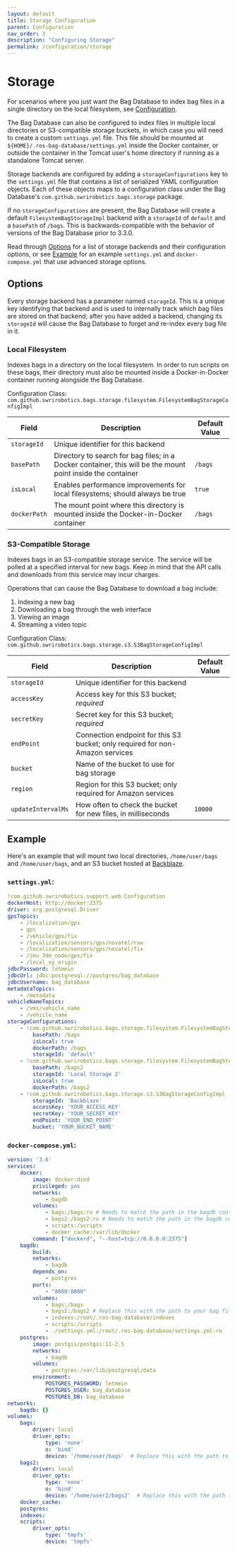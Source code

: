 ```yaml
---
layout: default
title: Storage Configuration
parent: Configuration
nav_order: 3
description: "Configuring Storage"
permalink: /configuration/storage
---
```


# Storage

For scenarios where you just want the Bag Database to index bag files in a single directory on
the local filesystem, see [Configuration](configuration.md).

The Bag Database can also be configured to index files in multiple local directories or S3-compatible
storage buckets, in which case you will need to create a custom `settings.yml` file.  This file
should be mounted at `${HOME}/.ros-bag-database/settings.yml` inside the Docker container, or outside
the container in the Tomcat user's home directory if running as a standalone Tomcat server.

Storage backends are configured by adding a `storageConfigurations` key to the `settings.yml` file
that contains a list of serialized YAML configuration objects.  Each of these objects maps to a
configuration class under the Bag Database's `com.github.swrirobotics.bags.storage` package.

If no `storageConfigurations` are present, the Bag Database will create a default
`FilesystemBagStorageImpl` backend with a `storageId` of `default` and a `basePath` of `/bags`.  This
is backwards-compatible with the behavior of versions of the Bag Database prior to 3.3.0.

Read through [Options](#options) for a list of storage backends and their configuration options, or
see [Example](#example) for an example `settings.yml` and `docker-compose.yml` that use advanced storage
options.

## Options

Every storage backend has a parameter named `storageId`.  This is a unique key identifying that backend
and is used to internally track which bag files are stored on that backend; after you have added a
backend, changing its `storageId` will cause the Bag Database to forget and re-index every bag file
in it.

### Local Filesystem

Indexes bags in a directory on the local filesystem.  In order to run scripts on these bags, their
directory must also be mounted inside a Docker-in-Docker container running alongside the Bag Database.

Configuration Class: `com.github.swrirobotics.bags.storage.filesystem.FilesystemBagStorageConfigImpl`

| Field | Description | Default Value |
| ----- | ----------- | ------------- |
| `storageId` | Unique identifier for this backend | |
| `basePath` | Directory to search for bag files; in a Docker container, this will be the mount point inside the container | `/bags` |
| `isLocal` | Enables performance improvements for local filesystems; should always be true | `true` |
| `dockerPath` | The mount point where this directory is mounted inside the Docker-in-Docker container | `/bags` |

### S3-Compatible Storage

Indexes bags in an S3-compatible storage service.  The service will be polled at a specified interval
for new bags.  Keep in mind that the API calls and downloads from this service may incur charges.

Operations that can cause the Bag Database to download a bag include:
1. Indexing a new bag
2. Downloading a bag through the web interface
3. Viewing an image
4. Streaming a video topic

Configuration Class: `com.github.swrirobotics.bags.storage.s3.S3BagStorageConfigImpl`

| Field | Description | Default Value |
| ----- | ----------- | ------------- |
| `storageId` | Unique identifier for this backend | |
| `accessKey` | Access key for this S3 bucket; *required* | |
| `secretKey` | Secret key for this S3 bucket; *required* | |
| `endPoint` | Connection endpoint for this S3 bucket; only required for non-Amazon services | |
| `bucket` | Name of the bucket to use for bag storage | |
| `region` | Region for this S3 bucket; only required for Amazon services | |
| `updateIntervalMs` | How often to check the bucket for new files, in milliseconds | `10000` |

## Example

Here's an example that will mount two local directories, `/home/user/bags` and `/home/user/bags`, and
an S3 bucket hosted at [Backblaze](https://www.backblaze.com/).

### `settings.yml`:

```yaml
!com.github.swrirobotics.support.web.Configuration
dockerHost: http://docker:2375
driver: org.postgresql.Driver
gpsTopics:
    - /localization/gps
    - gps
    - /vehicle/gps/fix
    - /localization/sensors/gps/novatel/raw
    - /localization/sensors/gps/novatel/fix
    - /imu_3dm_node/gps/fix
    - /local_xy_origin
jdbcPassword: letmein
jdbcUrl: jdbc:postgresql://postgres/bag_database
jdbcUsername: bag_database
metadataTopics:
    - /metadata
vehicleNameTopics:
    - /vms/vehicle_name
    - /vehicle_name
storageConfigurations:
    - !com.github.swrirobotics.bags.storage.filesystem.FilesystemBagStorageConfigImpl
        basePath: /bags
        isLocal: true
        dockerPath: /bags
        storageId: 'default'
    - !com.github.swrirobotics.bags.storage.filesystem.FilesystemBagStorageConfigImpl
        basePath: /bags2
        storageId: 'Local Storage 2'
        isLocal: true
        dockerPath: /bags2
    - !com.github.swrirobotics.bags.storage.s3.S3BagStorageConfigImpl
        storageId: 'Backblaze'
        accessKey: 'YOUR_ACCESS_KEY'
        secretKey: 'YOUR_SECRET_KEY'
        endPoint: 'YOUR_END_POINT'
        bucket: 'YOUR_BUCKET_NAME'
```

### `docker-compose.yml`:

```yaml
version: '3.6'
services:
    docker:
        image: docker:dind
        privileged: yes
        networks:
            - bagdb
        volumes:
            - bags:/bags:ro # Needs to match the path in the bagdb container
            - bags2:/bags2:ro # Needs to match the path in the bagdb container
            - scripts:/scripts
            - docker_cache:/var/lib/docker
        command: ["dockerd", "--host=tcp://0.0.0.0:2375"]
    bagdb:
        build: .
        networks:
            - bagdb
        depends_on:
            - postgres
        ports:
            - "8080:8080"
        volumes:
            - bags:/bags
            - bags2:/bags2 # Replace this with the path to your bag files
            - indexes:/root/.ros-bag-database/indexes
            - scripts:/scripts
            - ./settings.yml:/root/.ros-bag-database/settings.yml:ro
    postgres:
        image: postgis/postgis:11-2.5
        networks:
            - bagdb
        volumes:
            - postgres:/var/lib/postgresql/data
        environment:
            POSTGRES_PASSWORD: letmein
            POSTGRES_USER: bag_database
            POSTGRES_DB: bag_database
networks:
    bagdb: {}
volumes:
    bags:
        driver: local
        driver_opts:
            type: 'none'
            o: 'bind'
            device: '/home/user/bags'  # Replace this with the path to your bag files
    bags2:
        driver: local
        driver_opts:
            type: 'none'
            o: 'bind'
            device: '/home/user2/bags2'  # Replace this with the path to your other bag files
    docker_cache:
    postgres:
    indexes:
    scripts:
        driver_opts:
            type: 'tmpfs'
            device: 'tmpfs'
```